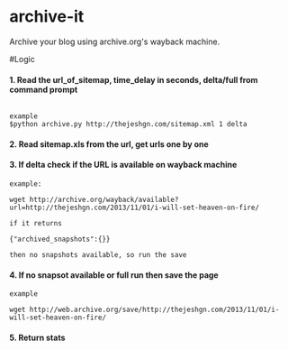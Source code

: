 archive-it
==========

Archive your blog using archive.org's wayback machine. 



#Logic

#### 1. Read the url_of_sitemap, time_delay in seconds, delta/full from command prompt

```

example
$python archive.py http://thejeshgn.com/sitemap.xml 1 delta

```

#### 2. Read sitemap.xls from the url, get urls one by one


#### 3. If delta check if the URL is available on wayback machine

```
example:

wget http://archive.org/wayback/available?url=http://thejeshgn.com/2013/11/01/i-will-set-heaven-on-fire/

if it returns 

{"archived_snapshots":{}}

then no snapshots available, so run the save
```

#### 4. If no snapsot available or full run then save the page

```
example

wget http://web.archive.org/save/http://thejeshgn.com/2013/11/01/i-will-set-heaven-on-fire/

```

#### 5. Return stats





